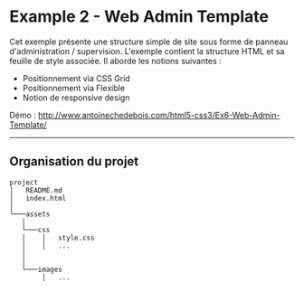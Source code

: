 # Example 2 - Web Admin Template
Cet exemple présente une structure simple de site sous forme de panneau d'administration / supervision.
L'exemple contient la structure HTML et sa feuille de style associée.
Il aborde les notions suivantes :
* Positionnement via CSS Grid 
* Positionnement via Flexible
* Notion de responsive design

Démo : http://www.antoinechedebois.com/html5-css3/Ex6-Web-Admin-Template/

---
## Organisation du projet
```
project
│   README.md
│   index.html   
│
└───assets
   │
   └───css
   │    │   style.css
   │    │   ...
   │
   │
   └───images
        │   ...
```

